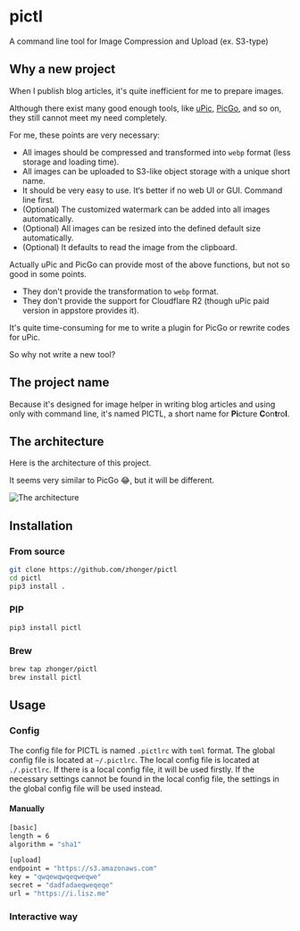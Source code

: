 # pictl

A command line tool for Image Compression and Upload (ex. S3-type)

## Why a new project

When I publish blog articles, it's quite inefficient for me to prepare images.

Although there exist many good enough tools, like [uPic](https://github.com/gee1k/uPic), [PicGo](https://github.com/Molunerfinn/PicGo), and so on, they still cannot meet my need completely.

For me, these points are very necessary:

- All images should be compressed and transformed into `webp` format (less storage and loading time).
- All images can be uploaded to S3-like object storage with a unique short name.
- It should be very easy to use. It‘s better if no web UI or GUI. Command line first.
- (Optional) The customized watermark can be added into all images automatically.
- (Optional) All images can be resized into the defined default size automatically.
- (Optional) It defaults to read the image from the clipboard.

Actually uPic and PicGo can provide most of the above functions, but not so good in some points.

- They don't provide the transformation to `webp` format.
- They don't provide the support for Cloudflare R2 (though uPic paid version in appstore provides it).

It's quite time-consuming for me to write a plugin for PicGo or rewrite codes for uPic.

So why not write a new tool?

## The project name

Because it's designed for image helper in writing blog articles and using only with command line,
it's named PICTL, a short name for **Pi**cture **C**on**t**ro**l**.

## The architecture

Here is the architecture of this project.

It seems very similar to PicGo 😂, but it will be different.

![The architecture](https://github.com/zhonger/pictl/assets/12064158/4560bc88-c58e-4f35-8dd3-0ccc4ff36673)

## Installation

### From source

```bash
git clone https://github.com/zhonger/pictl
cd pictl
pip3 install .
```

### PIP

```bash
pip3 install pictl
```

### Brew

```bash
brew tap zhonger/pictl
brew install pictl
```

## Usage

### Config

The config file for PICTL is named `.pictlrc` with `toml` format. The global config file is located at `~/.pictlrc`. The local config file is located at `./.pictlrc`. If there is a local config file, it will be used firstly. If the necessary settings cannot be found in the local config file, the settings in the global config file will be used instead.

#### Manually

```bash
[basic]
length = 6
algorithm = "sha1"

[upload]
endpoint = "https://s3.amazonaws.com"
key = "qwqewqwqeqweqwe"
secret = "dadfadaeqweqeqe"
url = "https://i.lisz.me"
```

### Interactive way
